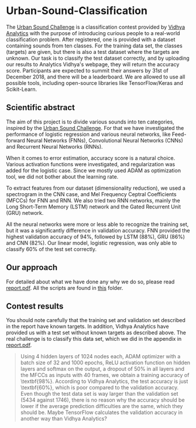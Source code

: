 # Urban-Sound-Classification
The [Urban Sound Challenge](https://datahack.analyticsvidhya.com/contest/practice-problem-urban-sound-classification/) is a classification contest provided by [Vidhya Analytics](https://datahack.analyticsvidhya.com/?utm_source=main-logo) with the purpose of introducing curious people to a real-world classification problem. After registered, one is provided with a dataset containing sounds from ten classes. For the training data set, the classes (targets) are given, but there is also a test dataset where the targets are unknown. Our task is to classify the test dataset correctly, and by uploading our results to Analytics Vidhya's webpage, they will return the accuracy score. Participants are expected to summit their answers by 31st of December 2018, and there will be a leaderboard. We are allowed to use all possible tools, including open-source libraries like TensorFlow/Keras and Scikit-Learn.

## Scientific abstract
The aim of this project is to divide various sounds into ten categories, inspired by the [Urban Sound Challenge](https://datahack.analyticsvidhya.com/contest/practice-problem-urban-sound-classification/). For that we have investigated the performance of logistic regression and various neural networks, like Feed-forward Neural Networks (FNNs), Convolutional Neural Networks (CNNs) and Recurrent Neural Networks (RNNs). 

When it comes to error estimation, accuracy score is a natural choice. Various activation functions were investigated, and regularization was added for the logistic case. Since we mostly used ADAM as optimization tool, we did not bother about the learning rate.
	
To extract features from our dataset (dimensionality reduction), we used a spectrogram in the CNN case, and Mel Frequency Ceptral Coefficients (MFCCs) for FNN and RNN. We also tried two RNN networks, mainly the Long Short-Term Memory (LSTM) network and the Gated Recurrent Unit (GRU) network. 

All the neural networks were more or less able to recognize the training set, but it was a significantly difference in validation accuracy. FNN provided the highest validation accuracy of 94%, followed by LSTM (88%), GRU (86%) and CNN (82%). Our linear model, logistic regression, was only able to classify 60% of the test set correctly. 

## Our approach
For detailed about what we have done any why we do so, please read [report.pdf](report.pdf). All the scripts are found in [this](https://github.com/evenmn/Urban-Sound-Classification/tree/master/doc/Python) folder.

## Contest results
You should note carefully that the training set and validation set described in the report have known targets. In addition, Vidhya Analytics have provided us with a test set without known targets as described above. The real challenge is to classify this data set, which we did in the appendix in [report.pdf](report.pdf). 

> Using 4 hidden layers of 1024 nodes each, ADAM optimizer with a batch size of 32 and 1000 epochs, ReLU activation function on hidden layers and softmax on the output, a dropout of 50\% in all layers and the MFCCs as inputs with 40 frames, we obtain a training accuracy of \textbf{98\%}. According to Vidhya Analytics, the test accuracy is just \textbf{60\%}, which is poor compared to the validation accuracy. Even though the test data set is way larger than the validation set (5434 against 1746), there is no reason why the accuracy should be lower if the average prediction difficulties are the same, which they should be. Maybe TensorFlow calculates the validation accuracy in another way than Vidhya Analytics?

